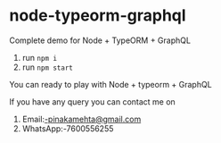 # node-typeorm-graphql
Complete demo for Node + TypeORM + GraphQL

1. run `npm i`
2. run `npm start`

You can ready to play with Node + typeorm + GraphQL

If you have any query you can contact me on 
1. Email:-pinakamehta@gmail.com
2. WhatsApp:-7600556255
